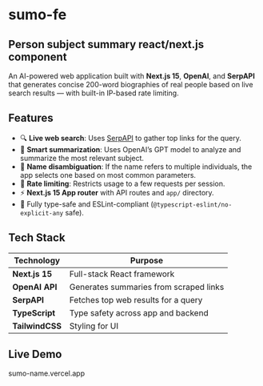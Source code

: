 # sumo-fe

## Person subject summary react/next.js component  

An AI-powered web application built with **Next.js 15**, **OpenAI**, and **SerpAPI** that generates concise 200-word biographies of real people based on live search results — with built-in IP-based rate limiting.

## Features

- 🔍 **Live web search**: Uses [SerpAPI](https://serpapi.com/) to gather top links for the query.
- 🤖 **Smart summarization**: Uses OpenAI’s GPT model to analyze and summarize the most relevant subject.
- 🧠 **Name disambiguation**: If the name refers to multiple individuals, the app selects one based on most common parameters.
- 🧱 **Rate limiting**: Restricts usage to a few requests per session.
- ⚡️ **Next.js 15 App router** with API routes and `app/` directory.
- 🧼 Fully type-safe and ESLint-compliant (`@typescript-eslint/no-explicit-any` safe).

## Tech Stack

| Technology    | Purpose                               |
|---------------|----------------------------------------|
| **Next.js 15**| Full-stack React framework             |
| **OpenAI API**| Generates summaries from scraped links |
| **SerpAPI**   | Fetches top web results for a query    |
| **TypeScript**| Type safety across app and backend     |
| **TailwindCSS**| Styling for UI                        |


## Live Demo

sumo-name.vercel.app

